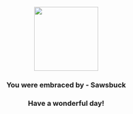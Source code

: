 <p align="center">
    <img src="https://raw.githubusercontent.com/PokeAPI/sprites/master/sprites/pokemon/586.png" width="150" height="150">
</p>
<h3 align="center">You were embraced by - <b>Sawsbuck</b></h3>
<h3 align="center">Have a wonderful day!</h3>
